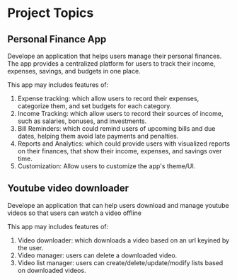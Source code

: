 # Project Topics
## Personal Finance App
Develope an application that helps users manage their personal finances. The app provides a centralized platform for users to track their income, expenses, savings, and budgets in one place. 

This app may includes features of:
1. Expense tracking: which allow users to record their expenses, categorize them, and set budgets for each category.
2. Income Tracking: which allow users to record their sources of income, such as salaries, bonuses, and investments.
3. Bill Reminders: which could remind users of upcoming bills and due dates, helping them avoid late payments and penalties.
4. Reports and Analytics: which could provide users with visualized reports on their finances, that show their income, expenses, and savings over time.
5. Customization: Allow users to customize the app's theme/UI.

## Youtube video downloader
Develope an application that can help users download and manage youtube videos so that users can watch a video offline

This app may includes features of:
1. Video downloader: which downloads a video based on an url keyined by  the user.
2. Video manager: users can delete a downloaded video.
3. Video list manager: users can create/delete/update/modify lists based on downloaded videos. 
